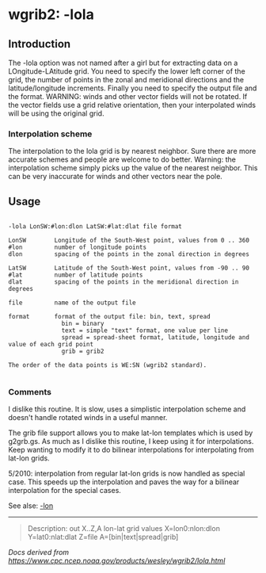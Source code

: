 # wgrib2: -lola

## Introduction

The -lola option was not named after a girl but for extracting data
on a LOngitude-LAtitude grid. You need to specify the lower
left corner of the grid, the number of points in the zonal and meridional directions
and the latitude/longitude increments. Finally you need to specify the output file
and the format. WARNING: winds and other vector fields will not be
rotated. If the vector fields use a grid relative orientation,
then your interpolated winds will be using the original grid.

### Interpolation scheme

The interpolation to the lola grid is by nearest neighbor. Sure there are more
accurate schemes and people are welcome to do better. Warning: the interpolation
scheme simply picks up the value of the nearest neighbor. This can be very
inaccurate for winds and other vectors near the pole.

## Usage

```

-lola LonSW:#lon:dlon LatSW:#lat:dlat file format

LonSW        Longitude of the South-West point, values from 0 .. 360
#lon         number of longitude points
dlon         spacing of the points in the zonal direction in degrees

LatSW        Latitude of the South-West point, values from -90 .. 90
#lat         number of latitude points
dlat         spacing of the points in the meridional direction in degrees

file         name of the output file

format       format of the output file: bin, text, spread
               bin = binary
               text = simple "text" format, one value per line
               spread = spread-sheet format, latitude, longitude and value of each grid point
               grib = grib2

The order of the data points is WE:SN (wgrib2 standard).


```

### Comments

I dislike this routine. It is slow, uses a simplistic interpolation
scheme and doesn't handle rotated winds in a useful manner.

The grib file support allows you to make lat-lon templates which is used by
g2grb.gs. As much as I dislike this routine, I keep using it for interpolations.
Keep wanting to modify it to do bilinear interpolations for interpolating from
lat-lon grids.

5/2010: interpolation from regular lat-lon grids is now handled as special case.
This speeds up the interpolation and paves the way for a bilinear interpolation
for the special cases.

See alse: [-lon](./lon.md)

---

> Description: out X..Z,A lon-lat grid values X=lon0:nlon:dlon Y=lat0:nlat:dlat Z=file A=[bin|text|spread|grib]

_Docs derived from <https://www.cpc.ncep.noaa.gov/products/wesley/wgrib2/lola.html>_
